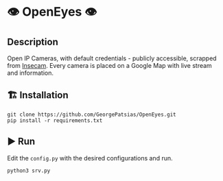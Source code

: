 # 👁️ OpenEyes 👁️
## Description
Open IP Cameras, with default credentials - publicly accessible, scrapped from [Insecam](http://www.insecam.org/). Every camera is placed on a Google Map with live stream and information.

## 🏗️ Installation
```
git clone https://github.com/GeorgePatsias/OpenEyes.git
pip install -r requirements.txt

```

## ▶️ Run
Edit the `config.py` with the desired configurations and run.
```
python3 srv.py
```
